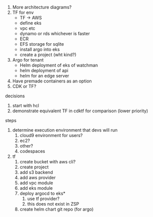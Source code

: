 1) More architecture diagrams?
2) TF for env
    * TF -> AWS
    * define eks
    * vpc etc
    * dynamo or rds whichever is faster
    * ECR
    * EFS storage for sqlite
    * install argo into eks
    * create a project (wht kind?)
3) Argo for tenant
    * Helm deployment of eks of watchman
    * helm deployment of api 
    * helm for an edge server 
4) Have premade containers as an option
5) CDK or TF?

decisions
1. start with hcl
1. demonstrate equivalent TF in cdktf for comparison (lower priority)

steps
1. determine execution environment that devs will run
   1. cloud9 environment for users?
   1. ec2?
   1. other?
   1. codespaces
1. tf
   1. create bucket with aws cli?
   1. create project
   1. add s3 backend
   1. add aws provider
   1. add vpc module
   1. add eks module
   1. deploy argocd to eks*
      1. use tf provider?
      1. this does not exist in ZSP
   1. create helm chart git repo (for argo)